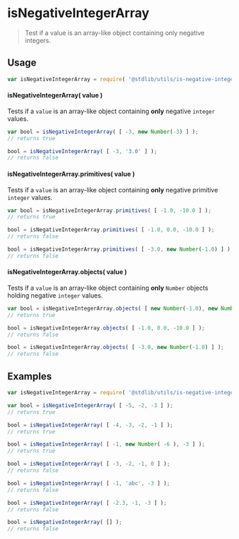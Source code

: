# isNegativeIntegerArray

> Test if a value is an array-like object containing only negative integers.

<!-- <usage> -->

## Usage

``` javascript
var isNegativeIntegerArray = require( '@stdlib/utils/is-negative-integer-array' );
```

#### isNegativeIntegerArray( value )

Tests if a `value` is an array-like object containing __only__ negative `integer` values.

``` javascript
var bool = isNegativeIntegerArray( [ -3, new Number(-3) ] );
// returns true

bool = isNegativeIntegerArray( [ -3, '3.0' ] );
// returns false
```

#### isNegativeIntegerArray.primitives( value )

Tests if a `value` is an array-like object containing __only__ negative primitive `integer` values.

``` javascript
var bool = isNegativeIntegerArray.primitives( [ -1.0, -10.0 ] );
// returns true

bool = isNegativeIntegerArray.primitives( [ -1.0, 0.0, -10.0 ] );
// returns false

bool = isNegativeIntegerArray.primitives( [ -3.0, new Number(-1.0) ] );
// returns false
```

#### isNegativeIntegerArray.objects( value )

Tests if a `value` is an array-like object containing __only__ `Number` objects holding negative `integer` values.

``` javascript
var bool = isNegativeIntegerArray.objects( [ new Number(-1.0), new Number(-10.0) ] );
// returns true

bool = isNegativeIntegerArray.objects( [ -1.0, 0.0, -10.0 ] );
// returns false

bool = isNegativeIntegerArray.objects( [ -3.0, new Number(-1.0) ] );
// returns false
```

<!-- </usage> -->


<!-- <examples> -->

## Examples

``` javascript
var isNegativeIntegerArray = require( '@stdlib/utils/is-negative-integer-array' );

var bool = isNegativeIntegerArray( [ -5, -2, -3 ] );
// returns true

bool = isNegativeIntegerArray( [ -4, -3, -2, -1 ] );
// returns true

bool = isNegativeIntegerArray( [ -1, new Number( -6 ), -3 ] );
// returns true

bool = isNegativeIntegerArray( [ -3, -2, -1, 0 ] );
// returns false

bool = isNegativeIntegerArray( [ -1, 'abc', -3 ] );
// returns false

bool = isNegativeIntegerArray( [ -2.3, -1, -3 ] );
// returns false

bool = isNegativeIntegerArray( [] );
// returns false
```

<!-- </examples> -->


<!-- <links> -->

<!-- </links> -->
